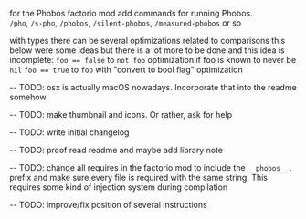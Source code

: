 
for the Phobos factorio mod add commands for running Phobos.\
`/pho`, `/s-pho`, `/phobos`, `/silent-phobos`, `/measured-phobos` or so

with types there can be several optimizations related to comparisons
this below were some ideas but there is a lot more to be done and this idea is incomplete:
`foo == false` to `not foo` optimization if foo is known to never be `nil`
`foo == true` to `foo` with "convert to bool flag" optimization

-- TODO: osx is actually macOS nowadays. Incorporate that into the readme somehow

-- TODO: make thumbnail and icons. Or rather, ask for help

-- TODO: write initial changelog

-- TODO: proof read readme and maybe add library note

-- TODO: change all requires in the factorio mod to include the `__phobos__.` prefix and make sure every file is required with the same string. This requires some kind of injection system during compilation

-- TODO: improve/fix position of several instructions
